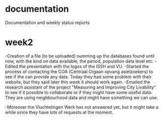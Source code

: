 # documentation
Documentation and weekly status reports 

# week2

-Creation of a file (to be uploaded) summing up the databases found until now, with the kind on data available, the period, population data level etc.
-Edited the presentation with the logos of the ISSH and VU.
-Started the process of contacting the COA (Centraal Orgaan opvang asielzoekers) to see if the can provide any data. Today they had some problem with their website, but they said later this week it should work again.
-Emailed the research assistant of the project "Measuring and Improving City Livability" to see if it possible to collaborate or if they might have some useful data. They are using neighbourhood data and might have something we can use.

-Moreover the Vluchtelingen Werk has not answered yet, but it might take a while since they have lots of requests at the moment.

